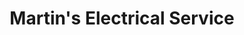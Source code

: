 ---
title: "Martin's Electrical Service"
url: /tamaqua/martins-electrical-service/
shop: Allgemein
---
